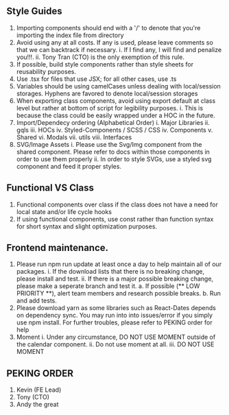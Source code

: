 ## Style Guides

1. Importing components should end with a '/' to denote that you're importing the index file from directory
2. Avoid using any at all costs. If any is used, please leave comments so that we can backtrack if necessary.
    i. If I find any, I will find and penalize you!!!.
    ii. Tony Tran (CTO) is the only exemption of this rule.
3. If possible, build style components rather than style sheets for reusability purposes.
4. Use .tsx for files that use JSX; for all other cases, use .ts
5. Variables should be using camelCases unless dealing with local/session storages. Hyphens are favored to denote local/session storages
6. When exporting class components, avoid using export default at class level but rather at bottom of script for legibility purposes.
    i. This is because the class could be easily wrapped under a HOC in the future.
7. Import/Dependecy ordering (Alphabetical Order)
    i. Major Libraries
    ii. gqls
    iii. HOCs
    iv. Styled-Components / SCSS / CSS
    iv. Components
    v. Shared 
    vi. Modals
    vii. utils
    viii. Interfaces
8. SVG/Image Assets
    i. Please use the Svg/Img component from the shared component. Please refer to docs within those components in order to use them properly
    ii. In order to style SVGs, use a styled svg component and feed it proper styles.

## Functional VS Class 
1. Functional components over class if the class does not have a need for local state and/or life cycle hooks
2. If using functional components, use const rather than function syntax for short syntax and slight optimization purposes.

## Frontend maintenance. 
1. Please run npm run update at least once a day to help maintain all of our packages.
    i. If the download lists that there is no breaking change, please install and test.
    ii. If there is a major possible breaking change, please make a seperate branch and test it. 
        a. If possible (** LOW PRIORITY **), alert team members and research possible breaks.
        b. Run and add tests.
2. Please download yarn as some libraries such as React-Dates depends on dependency sync. You may run into into issues/error if you simply use npm install. For further troubles, please refer to PEKING order for help
3. Moment
    i. Under any circumstance, DO NOT USE MOMENT outside of the calendar component. 
    ii. Do not use moment at all.
    iii. DO NOT USE MOMENT

## PEKING ORDER
1. Kevin (FE Lead)
2. Tony (CTO)
3. Andy the great